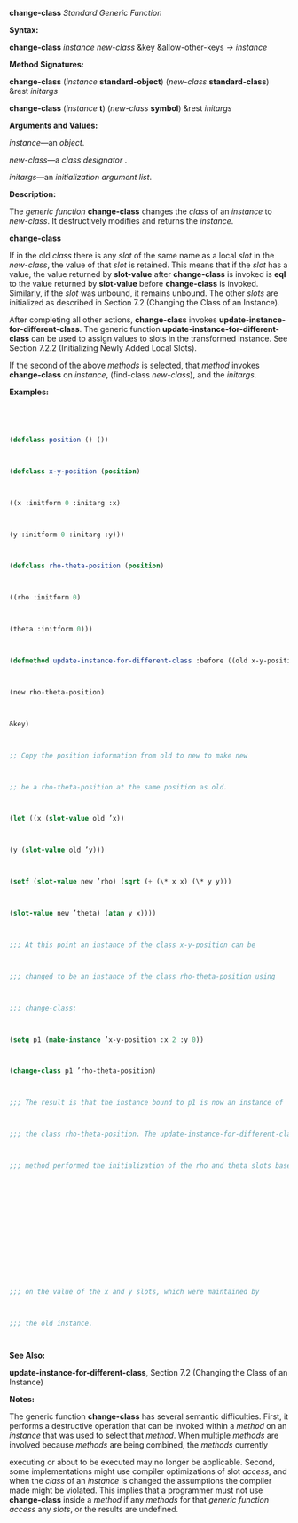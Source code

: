 **change-class** *Standard Generic Function* 



**Syntax:** 



**change-class** *instance new-class* &key &allow-other-keys *→ instance* 



**Method Signatures:** 



**change-class** (*instance* **standard-object**) (*new-class* **standard-class**) &rest *initargs* 



**change-class** (*instance* **t**) (*new-class* **symbol**) &rest *initargs* 



**Arguments and Values:** 



*instance*—an *object*. 



*new-class*—a *class designator* . 



*initargs*—an *initialization argument list*. 



**Description:** 



The *generic function* **change-class** changes the *class* of an *instance* to *new-class*. It destructively modifies and returns the *instance*. 







 



 



**change-class** 



If in the old *class* there is any *slot* of the same name as a local *slot* in the *new-class*, the value of that *slot* is retained. This means that if the *slot* has a value, the value returned by **slot-value** after **change-class** is invoked is **eql** to the value returned by **slot-value** before **change-class** is invoked. Similarly, if the *slot* was unbound, it remains unbound. The other *slots* are initialized as described in Section 7.2 (Changing the Class of an Instance). 



After completing all other actions, **change-class** invokes **update-instance-for-different-class**. The generic function **update-instance-for-different-class** can be used to assign values to slots in the transformed instance. See Section 7.2.2 (Initializing Newly Added Local Slots). 



If the second of the above *methods* is selected, that *method* invokes **change-class** on *instance*, (find-class *new-class*), and the *initargs*. 



**Examples:**
```lisp
 



(defclass position () ()) 



(defclass x-y-position (position) 



((x :initform 0 :initarg :x) 



(y :initform 0 :initarg :y))) 



(defclass rho-theta-position (position) 



((rho :initform 0) 



(theta :initform 0))) 



(defmethod update-instance-for-different-class :before ((old x-y-position) 



(new rho-theta-position) 



&key) 



;; Copy the position information from old to new to make new 



;; be a rho-theta-position at the same position as old. 



(let ((x (slot-value old ’x)) 



(y (slot-value old ’y))) 



(setf (slot-value new ’rho) (sqrt (+ (\* x x) (\* y y))) 



(slot-value new ’theta) (atan y x)))) 



;;; At this point an instance of the class x-y-position can be 



;;; changed to be an instance of the class rho-theta-position using 



;;; change-class: 



(setq p1 (make-instance ’x-y-position :x 2 :y 0)) 



(change-class p1 ’rho-theta-position) 



;;; The result is that the instance bound to p1 is now an instance of 



;;; the class rho-theta-position. The update-instance-for-different-class 



;;; method performed the initialization of the rho and theta slots based 







 



 



;;; on the value of the x and y slots, which were maintained by 



;;; the old instance. 




```
**See Also:** 



**update-instance-for-different-class**, Section 7.2 (Changing the Class of an Instance) 



**Notes:** 



The generic function **change-class** has several semantic difficulties. First, it performs a destructive operation that can be invoked within a *method* on an *instance* that was used to select that *method*. When multiple *methods* are involved because *methods* are being combined, the *methods* currently 



executing or about to be executed may no longer be applicable. Second, some implementations might use compiler optimizations of slot *access*, and when the *class* of an *instance* is changed the assumptions the compiler made might be violated. This implies that a programmer must not use **change-class** inside a *method* if any *methods* for that *generic function access* any *slots*, or the results are undefined. 



